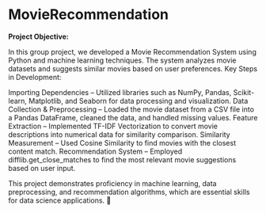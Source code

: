 # MovieRecommendation

**Project Objective:**

In this group project, we developed a Movie Recommendation System using Python and machine learning techniques. The system analyzes movie datasets and suggests similar movies based on user preferences.
Key Steps in Development:

Importing Dependencies – Utilized libraries such as NumPy, Pandas, Scikit-learn, Matplotlib, and Seaborn for data processing and visualization.
Data Collection & Preprocessing – Loaded the movie dataset from a CSV file into a Pandas DataFrame, cleaned the data, and handled missing values.
Feature Extraction – Implemented TF-IDF Vectorization to convert movie descriptions into numerical data for similarity comparison.
Similarity Measurement – Used Cosine Similarity to find movies with the closest content match.
Recommendation System – Employed difflib.get_close_matches to find the most relevant movie suggestions based on user input.

This project demonstrates proficiency in machine learning, data preprocessing, and recommendation algorithms, which are essential skills for data science applications. 🚀
